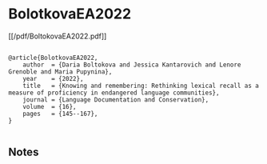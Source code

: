 # BolotkovaEA2022


[[/pdf/BoltokovaEA2022.pdf]]


```

@article{BolotkovaEA2022,
    author  = {Daria Boltokova and Jessica Kantarovich and Lenore Grenoble and Maria Pupynina},
    year    = {2022},
    title   = {Knowing and remembering: Rethinking lexical recall as a measure of proficiency in endangered language communities},
    journal = {Language Documentation and Conservation},
    volume  = {16},
    pages   = {145--167},
}


```




## Notes

